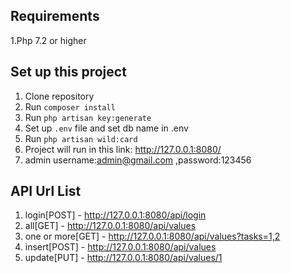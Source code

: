 ## Requirements
1.Php 7.2 or higher

## Set up this project
1. Clone repository
2. Run `composer install`
3. Run `php artisan key:generate`
4. Set up `.env` file and set db name in .env
5. Run `php artisan wild:card`
6. Project will run in this link: http://127.0.0.1:8080/
7. admin username:admin@gmail.com ,password:123456

## API Url List
1. login[POST] - http://127.0.0.1:8080/api/login
2. all[GET] - http://127.0.0.1:8080/api/values
3. one or more[GET] - http://127.0.0.1:8080/api/values?tasks=1,2
4. insert[POST] - http://127.0.0.1:8080/api/values
5. update[PUT] - http://127.0.0.1:8080/api/values/1

